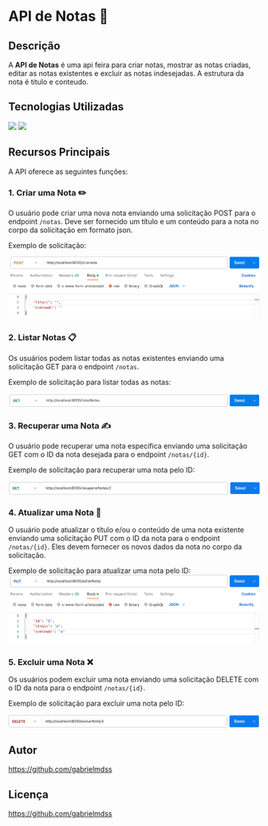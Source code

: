 # API de Notas 📝

## Descrição

A **API de Notas** é uma api feira para criar notas, mostrar as notas criadas, editar as notas existentes e excluir as notas indesejadas. A estrutura da nota é titulo e conteudo.

## Tecnologias Utilizadas

<img src="https://img.shields.io/badge/Node%20js-339933?style=for-the-badge&logo=nodedotjs&logoColor=white" />
<img src="https://img.shields.io/badge/JavaScript-323330?style=for-the-badge&logo=javascript&logoColor=F7DF1E" />


## Recursos Principais

A API oferece as seguintes funções:

### 1. Criar uma Nota ✏️

O usuário pode criar uma nova nota enviando uma solicitação POST para o endpoint `/notas`. Deve ser fornecido um título e um conteúdo para a nota no corpo da solicitação em formato json.



Exemplo de solicitação:

![Alt text](image-1.png)

### 2. Listar Notas 📋

Os usuários podem listar todas as notas existentes enviando uma solicitação GET para o endpoint `/notas`.

Exemplo de solicitação para listar todas as notas:

![Alt text](image-2.png)


### 3. Recuperar uma Nota ✍️

O usuário pode recuperar uma nota específica enviando uma solicitação GET com o ID da nota desejada para o endpoint `/notas/{id}`.

Exemplo de solicitação para recuperar uma nota pelo ID:

![Alt text](image-3.png)

### 4. Atualizar uma Nota 🔄

O usuário pode atualizar o título e/ou o conteúdo de uma nota existente enviando uma solicitação PUT com o ID da nota para o endpoint `/notas/{id}`. Eles devem fornecer os novos dados da nota no corpo da solicitação.

Exemplo de solicitação para atualizar uma nota pelo ID:
![Alt text](image-4.png)

### 5. Excluir uma Nota ❌

Os usuários podem excluir uma nota enviando uma solicitação DELETE com o ID da nota para o endpoint `/notas/{id}`.

Exemplo de solicitação para excluir uma nota pelo ID:

![Alt text](image-5.png)


## Autor

https://github.com/gabrielmdss

## Licença

https://github.com/gabrielmdss
